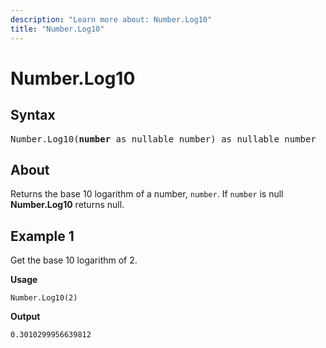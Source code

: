 ```yaml
---
description: "Learn more about: Number.Log10"
title: "Number.Log10"
---
```

# Number.Log10

## Syntax

<pre>
Number.Log10(<b>number</b> as nullable number) as nullable number
</pre>

## About

Returns the base 10 logarithm of a number, `number`. If `number` is null **Number.Log10** returns null.

## Example 1

Get the base 10 logarithm of 2.

**Usage**

```powerquery-m
Number.Log10(2)
```

**Output**

`0.3010299956639812`

